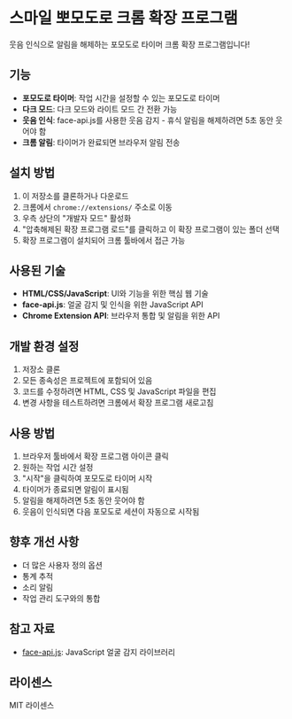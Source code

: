 # 스마일 뽀모도로 크롬 확장 프로그램

웃음 인식으로 알림을 해제하는 포모도로 타이머 크롬 확장 프로그램입니다!

## 기능

- **포모도로 타이머**: 작업 시간을 설정할 수 있는 포모도로 타이머
- **다크 모드**: 다크 모드와 라이트 모드 간 전환 가능
- **웃음 인식**: face-api.js를 사용한 웃음 감지 - 휴식 알림을 해제하려면 5초 동안 웃어야 함
- **크롬 알림**: 타이머가 완료되면 브라우저 알림 전송

## 설치 방법

1. 이 저장소를 클론하거나 다운로드
2. 크롬에서 `chrome://extensions/` 주소로 이동
3. 우측 상단의 "개발자 모드" 활성화
4. "압축해제된 확장 프로그램 로드"를 클릭하고 이 확장 프로그램이 있는 폴더 선택
5. 확장 프로그램이 설치되어 크롬 툴바에서 접근 가능

## 사용된 기술

- **HTML/CSS/JavaScript**: UI와 기능을 위한 핵심 웹 기술
- **face-api.js**: 얼굴 감지 및 인식을 위한 JavaScript API
- **Chrome Extension API**: 브라우저 통합 및 알림을 위한 API

## 개발 환경 설정

1. 저장소 클론
2. 모든 종속성은 프로젝트에 포함되어 있음
3. 코드를 수정하려면 HTML, CSS 및 JavaScript 파일을 편집
4. 변경 사항을 테스트하려면 크롬에서 확장 프로그램 새로고침

## 사용 방법

1. 브라우저 툴바에서 확장 프로그램 아이콘 클릭
2. 원하는 작업 시간 설정
3. "시작"을 클릭하여 포모도로 타이머 시작
4. 타이머가 종료되면 알림이 표시됨
5. 알림을 해제하려면 5초 동안 웃어야 함
6. 웃음이 인식되면 다음 포모도로 세션이 자동으로 시작됨

## 향후 개선 사항

- 더 많은 사용자 정의 옵션
- 통계 추적
- 소리 알림
- 작업 관리 도구와의 통합

## 참고 자료

- [face-api.js](https://github.com/justadudewhohacks/face-api.js/): JavaScript 얼굴 감지 라이브러리

## 라이센스

MIT 라이센스 